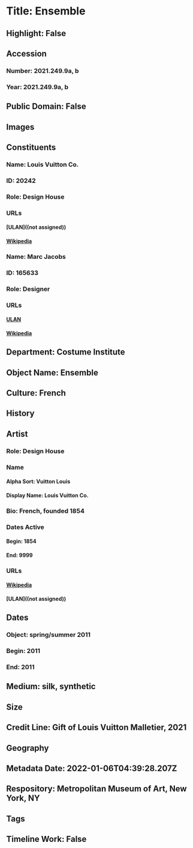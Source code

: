 # Title: Ensemble
## Highlight: False
## Accession
### Number: 2021.249.9a, b
### Year: 2021.249.9a, b
## Public Domain: False
## Images
## Constituents
### Name: Louis Vuitton Co.
### ID: 20242
### Role: Design House
### URLs
#### [ULAN]((not assigned))
#### [Wikipedia](https://www.wikidata.org/wiki/Q191485)
### Name: Marc Jacobs
### ID: 165633
### Role: Designer
### URLs
#### [ULAN](http://vocab.getty.edu/page/ulan/500277365)
#### [Wikipedia](https://www.wikidata.org/wiki/Q313108)
## Department: Costume Institute
## Object Name: Ensemble
## Culture: French
## History
## Artist
### Role: Design House
### Name
#### Alpha Sort: Vuitton Louis
#### Display Name: Louis Vuitton Co.
### Bio: French, founded 1854
### Dates Active
#### Begin: 1854
#### End: 9999
### URLs
#### [Wikipedia](https://www.wikidata.org/wiki/Q191485)
#### [ULAN]((not assigned))
## Dates
### Object: spring/summer 2011
### Begin: 2011
### End: 2011
## Medium: silk, synthetic
## Size
## Credit Line: Gift of Louis Vuitton Malletier, 2021
## Geography
## Metadata Date: 2022-01-06T04:39:28.207Z
## Respository: Metropolitan Museum of Art, New York, NY
## Tags
## Timeline Work: False